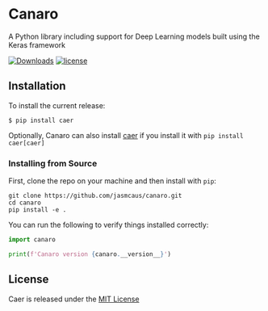 # Canaro
A Python library including support for Deep Learning models built using the Keras framework

[![Downloads](https://pepy.tech/badge/canaro)](https://pepy.tech/project/canaro)
[![license](https://img.shields.io/github/license/mashape/apistatus.svg?maxAge=2592000)](https://github.com/jasmcaus/canaro/blob/master/LICENSE)

## Installation
To install the current release:

```shell
$ pip install caer
```

Optionally, Canaro can also install [caer](https://github.com/jasmcaus/caer) if you install it with `pip install caer[caer]`

### Installing from Source
First, clone the repo on your machine and then install with `pip`:

```shell
git clone https://github.com/jasmcaus/canaro.git
cd canaro
pip install -e .
```

You can run the following to verify things installed correctly:

```python
import canaro

print(f'Canaro version {canaro.__version__}')
```

## License

Caer is released under the [MIT License](https://github.com/jasmcaus/caer/blob/master/LICENSE)